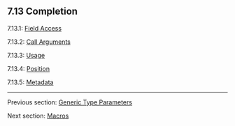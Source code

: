 ## 7.13 Completion

7.13.1: [Field Access](https://github.com/Simn/HaxeManual/tree/master/md/manual/7.13.1-Field_Access.md)

7.13.2: [Call Arguments](https://github.com/Simn/HaxeManual/tree/master/md/manual/7.13.2-Call_Arguments.md)

7.13.3: [Usage](https://github.com/Simn/HaxeManual/tree/master/md/manual/7.13.3-Usage.md)

7.13.4: [Position](https://github.com/Simn/HaxeManual/tree/master/md/manual/7.13.4-Position.md)

7.13.5: [Metadata](https://github.com/Simn/HaxeManual/tree/master/md/manual/7.13.5-Metadata.md)

---

Previous section: [Generic Type Parameters](https://github.com/Simn/HaxeManual/tree/master/md/manual/7.12-Generic_Type_Parameters.md)

Next section: [Macros](https://github.com/Simn/HaxeManual/tree/master/md/manual/8-Macros.md)